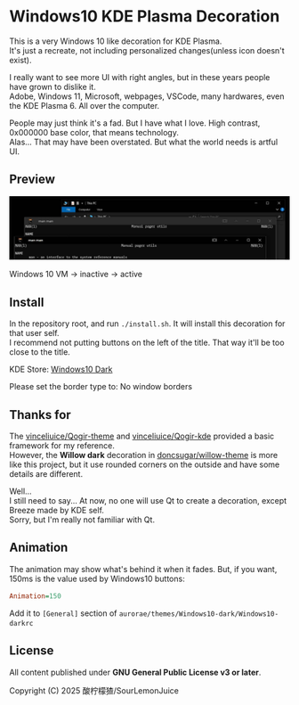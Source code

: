 # Windows10 KDE Plasma Decoration

This is a very Windows 10 like decoration for KDE Plasma.\
It's just a recreate, not including personalized changes(unless icon doesn't exist).

I really want to see more UI with right angles, but in these years people have grown to dislike it.\
Adobe, Windows 11, Microsoft, webpages, VSCode, many hardwares, even the KDE Plasma 6. All over the computer.

People may just think it's a fad. But I have what I love. High contrast, 0x000000 base color, that means technology.\
Alas... That may have been overstated. But what the world needs is artful UI.

## Preview

![preview](./assets/preview_dark.jpg)

Windows 10 VM -> inactive -> active

## Install

In the repository root, and run `./install.sh`. It will install this decoration for that user self.\
I recommend not putting buttons on the left of the title. That way it'll be too close to the title.

KDE Store: [Windows10 Dark](https://store.kde.org/p/2326527/)

Please set the border type to: No window borders

## Thanks for

The [vinceliuice/Qogir-theme](https://github.com/vinceliuice/Qogir-theme) and [vinceliuice/Qogir-kde](https://github.com/vinceliuice/Qogir-kde) provided a basic framework for my reference.\
However, the **Willow dark** decoration in [doncsugar/willow-theme](https://github.com/doncsugar/willow-theme) is more like this project, but it use rounded corners on the outside and have some details are different.

Well...\
I still need to say... At now, no one will use Qt to create a decoration, except Breeze made by KDE self.\
Sorry, but I'm really not familiar with Qt.

## Animation

The animation may show what's behind it when it fades. But, if you want, 150ms is the value used by Windows10 buttons:

```ini
Animation=150
```

Add it to `[General]` section of `aurorae/themes/Windows10-dark/Windows10-darkrc`

## License

All content published under **GNU General Public License v3 or later**.

Copyright (C) 2025 酸柠檬猹/SourLemonJuice
